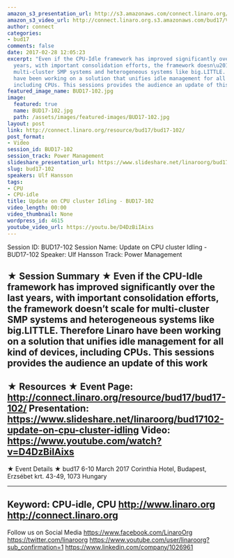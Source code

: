 ```yaml
---
amazon_s3_presentation_url: http://s3.amazonaws.com/connect.linaro.org/bud17/Presentations/BUD17-102%20-%20Update%20on%20CPU%20cluster%20idling.pdf
amazon_s3_video_url: http://connect.linaro.org.s3.amazonaws.com/bud17/Videos/Monday/BUD17-102%20Update%20on%20CPU%20cluster%20idling.mp4
author: connect
categories:
- bud17
comments: false
date: 2017-02-28 12:05:23
excerpt: "Even if the CPU-Idle framework has improved significantly over the last
  years, with important consolidation efforts, the framework doesn\u2019t scale for
  multi-cluster SMP systems and heterogeneous systems like big.LITTLE. Therefore Linaro
  have been working on a solution that unifies idle management for all kind of devices,
  including CPUs. This sessions provides the audience an update of this work"
featured_image_name: BUD17-102.jpg
image:
  featured: true
  name: BUD17-102.jpg
  path: /assets/images/featured-images/BUD17-102.jpg
layout: post
link: http://connect.linaro.org/resource/bud17/bud17-102/
post_format:
- Video
session_id: BUD17-102
session_track: Power Management
slideshare_presentation_url: https://www.slideshare.net/linaroorg/bud17102-update-on-cpu-cluster-idling
slug: bud17-102
speakers: Ulf Hansson
tags:
- CPU
- CPU-idle
title: Update on CPU cluster Idling - BUD17-102
video_length: 00:00
video_thumbnail: None
wordpress_id: 4615
youtube_video_url: https://youtu.be/D4DzBiIAixs
---
```


Session ID: BUD17-102
Session Name: Update on CPU cluster Idling - BUD17-102
Speaker: Ulf Hansson
Track: Power Management

★ Session Summary ★
Even if the CPU-Idle framework has improved significantly over the last years, with important consolidation efforts, the framework doesn’t scale for multi-cluster SMP systems and heterogeneous systems like big.LITTLE. Therefore Linaro have been working on a solution that unifies idle management for all kind of devices, including CPUs. This sessions provides the audience an update of this work
---------------------------------------------------
★ Resources ★
Event Page: http://connect.linaro.org/resource/bud17/bud17-102/
Presentation: https://www.slideshare.net/linaroorg/bud17102-update-on-cpu-cluster-idling
Video: https://www.youtube.com/watch?v=D4DzBiIAixs
---------------------------------------------------

★ Event Details ★
bud17
6-10 March 2017
Corinthia Hotel, Budapest,
Erzsébet krt. 43-49,
1073 Hungary

---------------------------------------------------
Keyword: CPU-idle, CPU
http://www.linaro.org
http://connect.linaro.org
---------------------------------------------------
Follow us on Social Media
https://www.facebook.com/LinaroOrg
https://twitter.com/linaroorg
https://www.youtube.com/user/linaroorg?sub_confirmation=1
https://www.linkedin.com/company/1026961